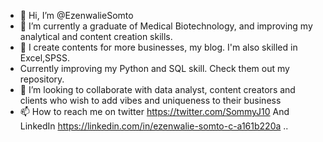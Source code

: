 - 👋 Hi, I’m @EzenwalieSomto
- 👀 I’m currently a graduate of Medical Biotechnology, and improving my analytical and content creation skills. 
- 🌱 I create contents for more businesses, my blog. I'm also skilled in Excel,SPSS.
- Currently improving my Python and SQL skill. Check them out my repository.
- 💞️ I’m looking to collaborate with data analyst, content creators and clients who wish to add vibes and uniqueness to their business
- 📫 How to reach me on twitter https://twitter.com/SommyJ10 And LinkedIn https://linkedin.com/in/ezenwalie-somto-c-a161b220a
..

<!---
EzenwalieSomto/EzenwalieSomto is a ✨ special ✨ repository because its `README.md` (this file) appears on your GitHub profile.
You can click the Preview link to take a look at your changes.
--->
